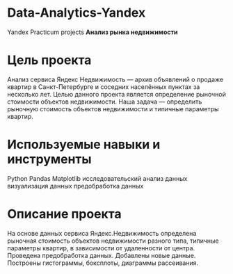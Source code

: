 # Data-Analytics-Yandex
Yandex Practicum projects
**Анализ рынка недвижимости**
# **Цель проекта**
Анализ сервиса Яндекс Недвижимость — архив объявлений о продаже квартир в Санкт-Петербурге и соседних населённых пунктах за несколько лет. Целью данного проекта является определение рыночной стоимости объектов недвижимости. Наша задача — определить рыночную стоимость объектов недвижимости и типичные параметры квартир.
# **Используемые навыки и инструменты**
Python
Pandas
Matplotlib
исследовательский анализ данных
визуализация данных
предобработка данных
# **Описание проекта**
На основе данных сервиса Яндекс.Недвижимость определена рыночная стоимость объектов недвижимости разного типа, типичные параметры квартир, в зависимости от удаленности от центра. Проведена предобработка данных. Добавлены новые данные. Построены гистограммы, боксплоты, диаграммы рассеивания.

